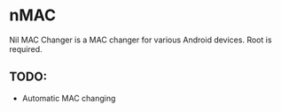# nMAC
Nil MAC Changer is a MAC changer for various Android devices. Root is required.


## TODO:
* Automatic MAC changing